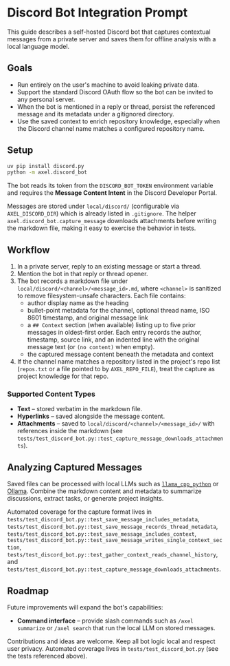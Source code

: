 # Discord Bot Integration Prompt

This guide describes a self-hosted Discord bot that captures contextual messages from a
private server and saves them for offline analysis with a local language model.

## Goals

- Run entirely on the user's machine to avoid leaking private data.
- Support the standard Discord OAuth flow so the bot can be invited to any personal server.
- When the bot is mentioned in a reply or thread, persist the referenced message and its
  metadata under a gitignored directory.
- Use the saved context to enrich repository knowledge, especially when the Discord channel
  name matches a configured repository name.

## Setup

```bash
uv pip install discord.py
python -m axel.discord_bot
```

The bot reads its token from the `DISCORD_BOT_TOKEN` environment variable and requires the
**Message Content Intent** in the Discord Developer Portal.

Messages are stored under `local/discord/` (configurable via `AXEL_DISCORD_DIR`) which is
already listed in `.gitignore`. The helper `axel.discord_bot.capture_message` downloads
attachments before writing the markdown file, making it easy to exercise the behavior in
tests.

## Workflow

1. In a private server, reply to an existing message or start a thread.
2. Mention the bot in that reply or thread opener.
3. The bot records a markdown file under
   `local/discord/<channel>/<message_id>.md`, where `<channel>` is sanitized to remove
   filesystem-unsafe characters. Each file contains:
   - author display name as the heading
   - bullet-point metadata for the channel, optional thread name, ISO 8601 timestamp,
     and original message link
   - a `## Context` section (when available) listing up to five prior messages in
     oldest-first order. Each entry records the author, timestamp, source link, and an
     indented line with the original message text (or `(no content)` when empty).
   - the captured message content beneath the metadata and context
4. If the channel name matches a repository listed in the project's repo list
   (`repos.txt` or a file pointed to by `AXEL_REPO_FILE`), treat the capture as
   project knowledge for that repo.

### Supported Content Types

- **Text** – stored verbatim in the markdown file.
- **Hyperlinks** – saved alongside the message content.
- **Attachments** – saved to `local/discord/<channel>/<message_id>/` with references inside the
  markdown (see `tests/test_discord_bot.py::test_capture_message_downloads_attachments`).

## Analyzing Captured Messages

Saved files can be processed with local LLMs such as
[`llama_cpp_python`](https://pypi.org/project/llama-cpp-python/) or
[Ollama](https://github.com/ollama/ollama). Combine the markdown content and metadata to
summarize discussions, extract tasks, or generate project insights.

Automated coverage for the capture format lives in
`tests/test_discord_bot.py::test_save_message_includes_metadata`,
`tests/test_discord_bot.py::test_save_message_records_thread_metadata`,
`tests/test_discord_bot.py::test_save_message_includes_context`,
`tests/test_discord_bot.py::test_save_message_writes_single_context_section`,
`tests/test_discord_bot.py::test_gather_context_reads_channel_history`, and
`tests/test_discord_bot.py::test_capture_message_downloads_attachments`.

## Roadmap

Future improvements will expand the bot's capabilities:

- **Command interface** – provide slash commands such as `/axel summarize`
  or `/axel search` that run the local LLM on stored messages.

Contributions and ideas are welcome. Keep all bot logic local and respect user privacy.
Automated coverage lives in `tests/test_discord_bot.py` (see the tests referenced above).
